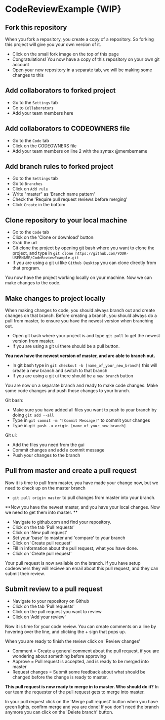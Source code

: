# CodeReviewExample {WIP}


## Fork this repository
When you fork a repository, you create a copy of a repository. So forking this project will give you your own version of it.

- Click on the small fork image on the top of this page
- Congratulations! You now have a copy of this repository on your own git account
- Open your new repository in a separate tab, we will be making some changes to this


## Add collaborators to forked project
- Go to the `Settings` tab
- Go to `Collaborators`
- Add your team members here

## Add collaborators to CODEOWNERS file
- Go to the `Code` tab
- Click on the CODEOWNERS file
- Add your team members on line 2 with the syntax @membername

## Add branch rules to forked project
- Go to the `Settings` tab
- Go to `Branches`
- Click on `Add rule`
- Write "master" as 'Branch name pattern' 
- Check the 'Require pull request reviews before merging' 
- Click `Create` in the bottom

## Clone repository to your local machine
- Go to the `Code` tab
- Click on the 'Clone or download' button
- Grab the url
- Git clone the project by opening git bash where you want to clone the project, and type in `git clone https://github.com/YOUR-USERNAME/CodeReviewExample.git`
- If you are using a git ui like `Github Desktop` you can clone directly from that program.

You now have the project working locally on your machine. Now we can make changes to the code.


## Make changes to project locally

When making changes to code, you should always branch out and create changes on that branch.
Before creating a branch, you should always do a pull from master, to ensure you have the newest version when branching out.

- Open git bash where your project is and type `git pull` to get the newest version from master. 
- If you are using a git ui there should be a pull button.

**You now have the newest version of master, and are able to branch out.**

- In git bash type in `git checkout -b [name_of_your_new_branch]` this will create a new branch and switch to that branch
- If you are using a git ui there should be a `new branch` button 

You are now on a separate branch and ready to make code changes.
Make some code changes and push those changes to your branch.

Git bash:
- Make sure you have added all files you want to push to your branch by doing `git add --all`
- Type in `git commit -m "[Commit Message]"` to commit your changes
- Type in `git push -u origin [name_of_your_new_branch]`

Git ui: 
- Add the files you need from the gui
- Commit changes and add a commit message
- Push your changes to the branch

## Pull from master and create a pull request
Now it is time to pull from master, you have made your change now, but we need to check up on the master branch

- `git pull origin master` to pull changes from master into your branch.

**Now you have the newest master, and you have your local changes. Now we need to get them into master. **

- Navigate to github.com and find your repository. 
- Click on the tab 'Pull requests'
- Click on 'New pull request' 
- Set your 'base' to master and 'compare' to your branch
- Click on 'Create pull request'
- Fill in information about the pull request, what you have done.
- Click on 'Create pull request' 

Your pull request is now available on the branch.
If you have setup codeowners they will recieve an email about this pull request, and they can submit their review. 

## Submit review to a pull request
- Navigate to your repository on Github
- Click on the tab 'Pull requests'
- Click on the pull request you want to review
- Click on 'Add your review'

Now it is time for your code review.
You can create comments on a line by hovering over the line, and clicking the + sign that pops up.

When you are ready to finish the review click on 'Review changes'
- Comment = Create a general comment about the pull request, if you are wondering about something before approving
- Approve = Pull request is accepted, and is ready to be merged into master
- Request changes = Submit some feedback about what should be changed before the change is ready to master.

**This pull request is now ready to merge in to master. Who should do it?**
In our team the requester of the pull request gets to merge into master.

In your pull request click on the 'Merge pull request' button when you have green lights, confirm merge and you are done!
If you don't need the branch anymore you can click on the 'Delete branch' button.



